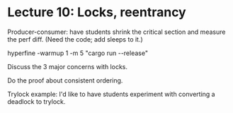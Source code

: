 # Lecture 10: Locks, reentrancy

Producer-consumer: have students shrink the critical section and measure the perf diff. (Need the code; add sleeps to it.)

hyperfine -warmup 1 -m 5 "cargo run --release"

Discuss the 3 major concerns with locks.

Do the proof about consistent ordering.

Trylock example: I'd like to have students experiment with converting a deadlock to trylock.

